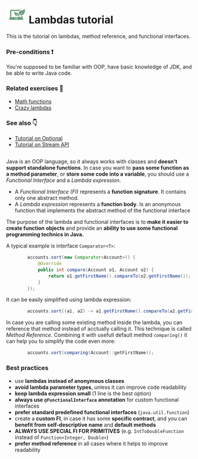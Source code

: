# <img src="https://raw.githubusercontent.com/bobocode-projects/resources/master/image/logo_transparent_background.png" height=50/> Lambdas tutorial

This is the tutorial on lambdas, method reference, and functional interfaces. 
### Pre-conditions :heavy_exclamation_mark:
You're supposed to be familiar with OOP, have basic knowledge of JDK, and be able to write Java code. 
### Related exercises :muscle:
* [Math functions](https://github.com/bobocode-projects/java-8-exercises/tree/master/math-functions)
* [Crazy lambdas](https://github.com/bobocode-projects/java-functional-features-exercises/tree/master/crazy-lambdas)
### See also :point_down:
* [Tutorial on Optional](https://github.com/bobocode-projects/java-8-tutorial/tree/master/optional)
* [Tutorial on Stream API](https://github.com/bobocode-projects/java-8-tutorial/tree/master/stream-api)
##
Java is an OOP language, so it always works with classes and **doesn't support standalone functions**. In case you want to **pass some function as a method parameter**, or **store some code into a variable**, you should use a *Functional Interface* and a *Lambda expression*. 

* A *Functional Interface (FI)* represents a **function signature**. It contains only one abstract method.
* A *Lambda expression* represents a **function body**. Is an anonymous function that implements the abstract method of the functional interface

The purpose of the lambda and functional interfaces is to **make it easier to create function objects** and provide an **ability to use some functional programming technics in Java.**

A typical example is interface `Comparator<T>`:

```java
        accounts.sort(new Comparator<Account>() {
            @Override
            public int compare(Account o1, Account o2) {
                return o1.getFirstName().compareTo(o2.getFirstName());
            }
        });
```
It can be easily simplified using lambda expression:
```java
        accounts.sort((a1, a2) -> a1.getFirstName().compareTo(a2.getFirstName()));
```
In case you are calling some existing method inside the lambda, you can reference that method instead of acctually calling it. This technique is called *Method Reference*. Combining it with usefull default method `comparing()` it can help you to simplify the code even more:
```java
        accounts.sort(comparing(Account::getFirstName));
```

### Best practices
* use **lambdas instead of anonymous classes**
* **avoid lambda parameter types**, unless it can improve code readability 
* **keep lambda expression small** (1 line is the best option)
* **always use `@FunctionalInterface` annotation** for custom functional interfaces
* **prefer standard predefined functional interfaces** (`java.util.function`)
* create a **custom FI**, in case it has some **specific contract**, and you can **benefit from self-descriptive name** and **default methods**
* **ALWAYS USE SPECIAL FI FOR PRIMITIVES** (e.g. `IntToDoubleFunction` instead of `Function<Integer, Double>`)
* **prefer method reference** in all cases where it helps to improve readability
